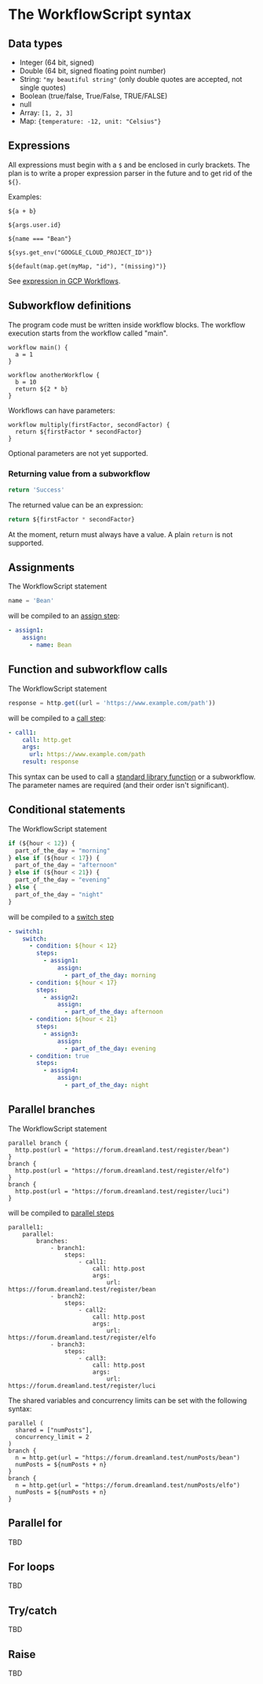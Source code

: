 # The WorkflowScript syntax

## Data types

- Integer (64 bit, signed)
- Double (64 bit, signed floating point number)
- String: `"my beautiful string"` (only double quotes are accepted, not single quotes)
- Boolean (true/false, True/False, TRUE/FALSE)
- null
- Array: `[1, 2, 3]`
- Map: `{temperature: -12, unit: "Celsius"}`

## Expressions

All expressions must begin with a `$` and be enclosed in curly brackets. The plan is to write a proper expression parser in the future and to get rid of the `${}`.

Examples:

```
${a + b}

${args.user.id}

${name === "Bean"}

${sys.get_env("GOOGLE_CLOUD_PROJECT_ID")}

${default(map.get(myMap, "id"), "(missing)")}
```

See [expression in GCP Workflows](https://cloud.google.com/workflows/docs/reference/syntax/expressions).

## Subworkflow definitions

The program code must be written inside workflow blocks. The workflow execution starts from the workflow called "main".

```
workflow main() {
  a = 1
}

workflow anotherWorkflow {
  b = 10
  return ${2 * b}
}
```

Workflows can have parameters:

```
workflow multiply(firstFactor, secondFactor) {
  return ${firstFactor * secondFactor}
}
```

Optional parameters are not yet supported.

### Returning value from a subworkflow

```javascript
return 'Success'
```

The returned value can be an expression:

```javascript
return ${firstFactor * secondFactor}
```

At the moment, return must always have a value. A plain `return` is not supported.

## Assignments

The WorkflowScript statement

```javascript
name = 'Bean'
```

will be compiled to an [assign step](https://cloud.google.com/workflows/docs/reference/syntax/variables#assign-step):

```yaml
- assign1:
    assign:
      - name: Bean
```

## Function and subworkflow calls

The WorkflowScript statement

```javascript
response = http.get((url = 'https://www.example.com/path'))
```

will be compiled to a [call step](https://cloud.google.com/workflows/docs/reference/syntax/calls):

```yaml
- call1:
    call: http.get
    args:
      url: https://www.example.com/path
    result: response
```

This syntax can be used to call a [standard library function](https://cloud.google.com/workflows/docs/reference/stdlib/overview) or a subworkflow. The parameter names are required (and their order isn't significant).

## Conditional statements

The WorkflowScript statement

```javascript
if (${hour < 12}) {
  part_of_the_day = "morning"
} else if (${hour < 17}) {
  part_of_the_day = "afternoon"
} else if (${hour < 21}) {
  part_of_the_day = "evening"
} else {
  part_of_the_day = "night"
}
```

will be compiled to a [switch step](https://cloud.google.com/workflows/docs/reference/syntax/conditions)

```yaml
- switch1:
    switch:
      - condition: ${hour < 12}
        steps:
          - assign1:
              assign:
                - part_of_the_day: morning
      - condition: ${hour < 17}
        steps:
          - assign2:
              assign:
                - part_of_the_day: afternoon
      - condition: ${hour < 21}
        steps:
          - assign3:
              assign:
                - part_of_the_day: evening
      - condition: true
        steps:
          - assign4:
              assign:
                - part_of_the_day: night
```

## Parallel branches

The WorkflowScript statement

```
parallel branch {
  http.post(url = "https://forum.dreamland.test/register/bean")
}
branch {
  http.post(url = "https://forum.dreamland.test/register/elfo")
}
branch {
  http.post(url = "https://forum.dreamland.test/register/luci")
}
```

will be compiled to [parallel steps](https://cloud.google.com/workflows/docs/reference/syntax/parallel-steps)

```
parallel1:
    parallel:
        branches:
            - branch1:
                steps:
                    - call1:
                        call: http.post
                        args:
                            url: https://forum.dreamland.test/register/bean
            - branch2:
                steps:
                    - call2:
                        call: http.post
                        args:
                            url: https://forum.dreamland.test/register/elfo
            - branch3:
                steps:
                    - call3:
                        call: http.post
                        args:
                            url: https://forum.dreamland.test/register/luci
```

The shared variables and concurrency limits can be set with the following syntax:

```
parallel (
  shared = ["numPosts"],
  concurrency_limit = 2
)
branch {
  n = http.get(url = "https://forum.dreamland.test/numPosts/bean")
  numPosts = ${numPosts + n}
}
branch {
  n = http.get(url = "https://forum.dreamland.test/numPosts/elfo")
  numPosts = ${numPosts + n}
}
```

## Parallel for

TBD

## For loops

TBD

## Try/catch

TBD

## Raise

TBD
